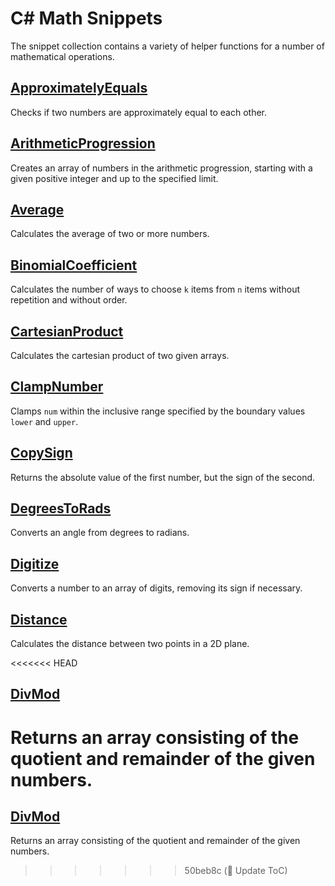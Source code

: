 # C# Math Snippets

The snippet collection contains a variety of helper functions for a number of mathematical operations.

## [ApproximatelyEquals](snippets/ApproximatelyEquals.md)

Checks if two numbers are approximately equal to each other.

## [ArithmeticProgression](snippets/ArithmeticProgression.md)

Creates an array of numbers in the arithmetic progression, starting with a given positive integer and up to the specified limit.

## [Average](snippets/Average.md)

Calculates the average of two or more numbers.

## [BinomialCoefficient](snippets/BinomialCoefficient.md)

Calculates the number of ways to choose `k` items from `n` items without repetition and
without order.

## [CartesianProduct](snippets/CartesianProduct.md)

Calculates the cartesian product of two given arrays.

## [ClampNumber](snippets/ClampNumber.md)

Clamps `num` within the inclusive range specified by the boundary values `lower` and `upper`.

## [CopySign](snippets/CopySign.md)

Returns the absolute value of the first number, but the sign of the second.

## [DegreesToRads](snippets/DegreesToRads.md)

Converts an angle from degrees to radians.

## [Digitize](snippets/Digitize.md)

Converts a number to an array of digits, removing its sign if necessary.

## [Distance](snippets/Distance.md)

Calculates the distance between two points in a 2D plane.

<<<<<<< HEAD
## [DivMod](snippets/DivMod.md)

Returns an array consisting of the quotient and remainder of the given numbers.
=======
## [DivMod](snippets/DivMod)

Returns an array consisting of the quotient and remainder of the given numbers.
>>>>>>> 50beb8c (:memo: Update ToC)
